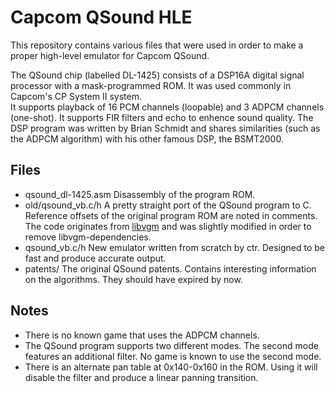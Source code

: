 # Capcom QSound HLE

This repository contains various files that were used in order to make a proper high-level emulator for Capcom QSound.

The QSound chip (labelled DL-1425) consists of a DSP16A digital signal processor with a mask-programmed ROM. It was used commonly in Capcom's CP System II system.   
It supports playback of 16 PCM channels (loopable) and 3 ADPCM channels (one-shot). It supports FIR filters and echo to enhence sound quality.
The DSP program was written by Brian Schmidt and shares similarities (such as the ADPCM algorithm) with his other famous DSP, the BSMT2000.

## Files
- qsound\_dl-1425.asm
  Disassembly of the program ROM.
- old/qsound\_vb.c/h
  A pretty straight port of the QSound program to C. Reference offsets of the original program ROM are noted in comments.  
  The code originates from [libvgm](https://github.com/ValleyBell/libvgm/) and was slightly modified in order to remove libvgm-dependencies.
- qsound\_vb.c/h
  New emulator written from scratch by ctr. Designed to be fast and produce accurate output.
- patents/
  The original QSound patents. Contains interesting information on the algorithms. They should have expired by now.
  
## Notes
- There is no known game that uses the ADPCM channels.
- The QSound program supports two different modes. The second mode features an additional filter. No game is known to use the second mode.
- There is an alternate pan table at 0x140-0x160 in the ROM. Using it will disable the filter and produce a linear panning transition.
